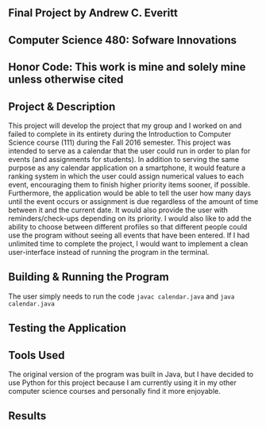## Final Project by Andrew C. Everitt
## Computer Science 480: Sofware Innovations
## Honor Code: This work is mine and solely mine unless otherwise cited

## Project & Description
This project will develop the project that my group and I worked on and failed to
complete in its entirety during the Introduction to Computer Science course (111)
during the Fall 2016 semester. This project was intended to serve as a calendar
that the user could run in order to plan for events (and assignments for students).
In addition to serving the same purpose as any calendar application on a smartphone,
it would feature a ranking system in which the user could assign numerical values
to each event, encouraging them to finish higher priority items sooner, if possible.
Furthermore, the application would be able to tell the user how many days until
the event occurs or assignment is due regardless of the amount of time between it
and the current date. It would also provide the user with reminders/check-ups depending
on its priority. I would also like to add the ability to choose between different
profiles so that different people could use the program without seeing all events
that have been entered. If I had unlimited time to complete the project, I would
want to implement a clean user-interface instead of running the program in the terminal.

## Building & Running the Program
The user simply needs to run the code `javac calendar.java` and `java calendar.java`

## Testing the Application

## Tools Used
The original version of the program was built in Java, but I have decided to use
Python for this project because I am currently using it in my other computer science
courses and personally find it more enjoyable.

## Results
